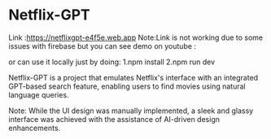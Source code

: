 # Netflix-GPT 

Link :https://netflixgpt-e4f5e.web.app Note:Link is not working due to some issues with firebase but you can see demo on  youtube :

or can use it locally just by doing:
1.npm install
2.npm run dev

Netflix-GPT is a project that emulates Netflix's interface with an integrated GPT-based search feature, enabling users to find movies using natural language queries.

Note: While the UI design was manually implemented, a sleek and glassy interface was achieved with the assistance of AI-driven design enhancements.